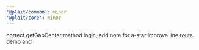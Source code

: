 ```yaml
---
'@plait/common': minor
'@plait/core': minor
---
```


correct getGapCenter method logic, add note for a-star
improve line route demo and 
